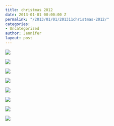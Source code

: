 ```yaml
---
title: christmas 2012
date: 2013-01-01 00:00:00 Z
permalink: "/2013/01/01/201311christmas-2012/"
categories:
- Uncategorized
author: Jennifer
layout: post
---
```


<div class="image-gallery-wrapper">
  <p>
    <img src="http://static1.squarespace.com/static/50db6bb3e4b015296cd43789/50e243d5e4b015296ce58d1b/50e248e5e4b0c2f4976d6a3d/1363551182655//img.png" />
  </p>

  <p>
    <img src="http://static1.squarespace.com/static/50db6bb3e4b015296cd43789/50e243d5e4b015296ce58d1b/50e248fae4b0a05702b2d038/1363551097519//img.png" />
  </p>

  <p>
    <img src="/teamelam/assets/images/christmas-2012/2012-11-17+17.05.54.jpg" />
  </p>

  <p>
    <img src="http://static1.squarespace.com/static/50db6bb3e4b015296cd43789/50e243d5e4b015296ce58d1b/50e243e0e4b015296ce58d35/1363551228054//img.png" />
  </p>

  <p>
    <img src="/teamelam/assets/images/christmas-2012/2012-12-24+19.51.58.jpg" />
  </p>

  <p>
    <img src="/teamelam/assets/images/christmas-2012/2012-12-24+19.51.39.jpg" />
  </p>

  <p>
    <img src="http://static1.squarespace.com/static/50db6bb3e4b015296cd43789/50e243d5e4b015296ce58d1b/50e24450e4b0c2f4976d60ab/1363551097665//img.png" />
  </p>

  <p>
    <img src="/teamelam/assets/images/christmas-2012/2012-12-25+08.01.13.jpg" />
  </p>
</div>
